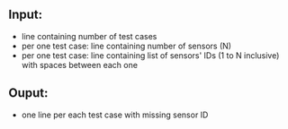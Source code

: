 ## Input:
* line containing number of test cases
* per one test case: line containing number of sensors (N)
* per one test case: line containing list of sensors' IDs (1 to N inclusive) with spaces between each one
## Ouput:
* one line per each test case with missing sensor ID